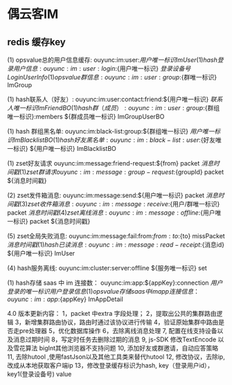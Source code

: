 # 偶云客IM
## redis 缓存key  
(1) opsvalue总的用户信息缓存:     ouyunc:im:user:${用户唯一标识}                         ImUser
(1) hash登录用户信息:     ouyunc:im:user:login:${用户唯一标识}             ${登录设备号}             LoginUserInfo
(1) opsvalue群信息:     ouyunc:im:user:group:${群唯一标识}                   ImGroup

(1) hash联系人（好友）:    ouyunc:im:user:contact:friend:${用户唯一标识}              ${联系人唯一标识}    ImFriendBO           
(1) hash群（成员）:       ouyunc:im:user:group:${群组唯一标识}:members        ${群成员唯一标识}    ImGroupUserBO

(1) hash 群组黑名单:    ouyunc:im:black-list:group:${群组唯一标识}              ${用户唯一标识}    ImBlacklistBO
(1) hash 好友黑名单:    ouyunc:im:black-list:user:${好友唯一标识}              ${用户唯一标识}    ImBlacklistBO

(1) zset好友请求    ouyunc:im:message:friend-request:${from}         packet     ${消息时间戳}                    
(1) zset群请求    ouyunc:im:message:group-request:${groupId}         packet     ${消息时间戳}


(2) zset发件箱消息:   ouyunc:im:message:send:${用户唯一标识}                packet     ${消息时间戳}
(3) zset收件箱消息:   ouyunc:im:message:receive:${用户/群唯一标识}             packet            ${消息时间戳}
(4) zset离线消息:   ouyunc:im:message:offline:${用户唯一标识}               packet            ${消息时间戳}

(5) zset全局失败消息:     ouyunc:im:message:fail:from:${from}:to:${to}            missPacket            ${消息时间戳}
(1) hash 已读消息:    ouyunc:im:message:read-receipt:${消息id}              ${用户唯一标识}    ImUser


(4) hash服务离线:   ouyunc:im:cluster:server:offline                  ${服务唯一标识}     set<String>

(1) hash存储 saas 中 im 连接数： ouyunc:im:app:${appKey}:connection             ${用户登录的唯一标识}  用户登录信息
(1) opsvalue存储 saas 中 im app 连接信息： ouyunc:im:app:${appKey}   ImAppDetail




4.0 版本更新内容：
1，packet 中extra 字段处理；
2，提取出公共的集群路由逻辑
3，新增集群路由协议，路由时通过该协议进行传输
4，验证原始集群中路由是否走pre处理器
5，优化数据库操作
6，去除离线消息处理
7, 配置在线支持设备以及消息过期时间
8，写定时任务去删除过期的消息
9, js-SDK 修改TextEncode 以及雪花算法 bigInt其他浏览器不支持问题
10, 添加好友或群邀请，自动应答策略
11, 去除hutool ,使用fastJson以及其他工具类来替代hutool
12, 修改协议，去除ip,改成从本地获取客户端ip
13，修改登录缓存标识为hash, key（登录用户id）， key1(登录设备号) value
